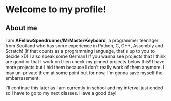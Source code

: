 # Welcome to my profile!
## About me
I am **AFellowSpeedrunner/MrMasterKeyboard**, a programmer teenager from Scotland who has some experience in Python, C, C++, Assembly and Scratch! (if that counts as a programming language, that's up to you to decide xD) I also speak some German! If you wanna see projects that I think are good or that I work on then check my pinned projects below this! I have more projects but I hid them because I don't really work of them anymore. I may un-private them at some point but for now, I'm gonna save myself the embarrassment.

I'll continue this later as I am currently in school and my interval just ended so I have to go to my next classes. Have a good day!
